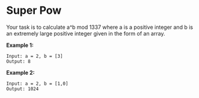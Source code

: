 # Super Pow

Your task is to calculate a^b mod 1337 where a is a positive integer and b is an extremely large positive integer given in the form of an array.

__Example 1:__

```pseudo
Input: a = 2, b = [3]
Output: 8
```

__Example 2:__

```pseudo
Input: a = 2, b = [1,0]
Output: 1024
```
